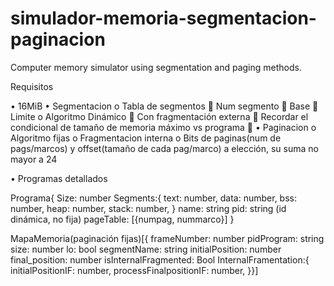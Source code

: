 # simulador-memoria-segmentacion-paginacion

Computer memory simulator using segmentation and paging methods.

Requisitos

• 16MiB
• Segmentacion
o Tabla de segmentos
 Num segmento
 Base
 Limite
o Algoritmo Dinámico
 Con fragmentación externa
 Recordar el condicional de tamaño de memoria máximo vs programa

• Paginacion
o Algoritmo fijas
o Fragmentacion interna
o Bits de paginas(num de pags/marcos) y offset(tamaño de cada pag/marco) a elección, su suma no mayor a 24

• Programas detallados

Programa{
Size: number
Segments:{
text: number,
data: number,
bss: number,
heap: number,
stack: number,
}
name: string
pid: string (id dinámica, no fija)
pageTable: [{numpag, nummarco}]
}

MapaMemoria(paginación fijas)[{
frameNumber: number
pidProgram: string
size: number
lo: bool
segmentName: string
initialPosition: number
final_position: number
isInternalFragmented: Bool
InternalFramentation:{
initialPositionIF: number,
processFinalpositionIF: number,
}}]
